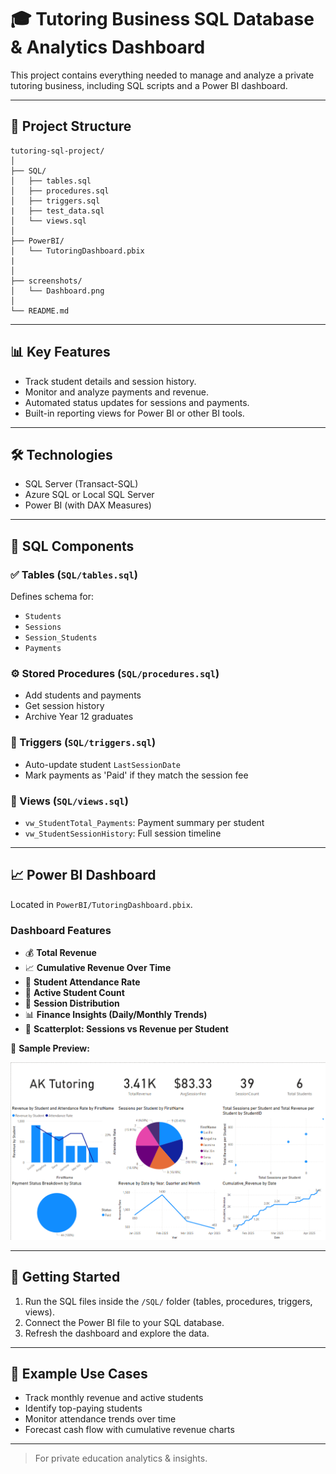  # 🎓 Tutoring Business SQL Database & Analytics Dashboard

This project contains everything needed to manage and analyze a private tutoring business, including SQL scripts and a Power BI dashboard.

---

## 📁 Project Structure

```
tutoring-sql-project/
│
├── SQL/
│   ├── tables.sql
│   ├── procedures.sql
│   ├── triggers.sql
|   ├── test_data.sql
│   └── views.sql
│
├── PowerBI/
│   └── TutoringDashboard.pbix
|   
│
├── screenshots/
│   └── Dashboard.png
│
└── README.md
```

---

## 📊 Key Features

- Track student details and session history.
- Monitor and analyze payments and revenue.
- Automated status updates for sessions and payments.
- Built-in reporting views for Power BI or other BI tools.

---

## 🛠️ Technologies

- SQL Server (Transact-SQL)
- Azure SQL or Local SQL Server
- Power BI (with DAX Measures)

---

## 🧩 SQL Components

### ✅ Tables (`SQL/tables.sql`)
Defines schema for:
- `Students`
- `Sessions`
- `Session_Students`
- `Payments`

### ⚙️ Stored Procedures (`SQL/procedures.sql`)
- Add students and payments
- Get session history
- Archive Year 12 graduates

### 🔁 Triggers (`SQL/triggers.sql`)
- Auto-update student `LastSessionDate`
- Mark payments as 'Paid' if they match the session fee

### 📄 Views (`SQL/views.sql`)
- `vw_StudentTotal_Payments`: Payment summary per student
- `vw_StudentSessionHistory`: Full session timeline

---

## 📈 Power BI Dashboard

Located in `PowerBI/TutoringDashboard.pbix`.

### Dashboard Features

- 💰 **Total Revenue**
- 📈 **Cumulative Revenue Over Time**
- 🎯 **Student Attendance Rate**
- 👤 **Active Student Count**
- 📍 **Session Distribution**
- 📊 **Finance Insights (Daily/Monthly Trends)**
- 📌 **Scatterplot: Sessions vs Revenue per Student**

📸 **Sample Preview:**

![Dashboard Screenshot](./Screenshots/Dashboard.PNG)

---

## 🚀 Getting Started

1. Run the SQL files inside the `/SQL/` folder (tables, procedures, triggers, views).
3. Connect the Power BI file to your SQL database.
4. Refresh the dashboard and explore the data.

---

## 📌 Example Use Cases

- Track monthly revenue and active students
- Identify top-paying students
- Monitor attendance trends over time
- Forecast cash flow with cumulative revenue charts

---
> For private education analytics & insights.
